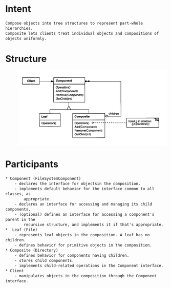 # Intent 
    Compose objects into tree structures to represent part-whole hierarchies. 
    Composite lets clients treat individual objects and compositions of objects uniformly.

# Structure
  <div style="padding-left: 40px;">
    <img src="image.png" alt="alt text" />
  </div>

# Participants

    * Component (FileSystemComponent)
        - declares the interface for objectsin the composition.
        - implements default behavior for the interface common to all classes, as
            appropriate.
        - declares an interface for accessing and managing its child components.
        - (optional) defines an interface for accessing a component's parent in the
            recursive structure, and implements it if that's appropriate.
    *  Leaf (File)
        - represents leaf objects in the composition. A leaf has no children.
        - defines behavior for primitive objects in the composition.
    * Composite (Directory)
        - defines behavior for components having children.
        - stores child components.
        - implements child-related operations in the Component interface.
    * Client
        - manipulates objects in the composition through the Component interface.